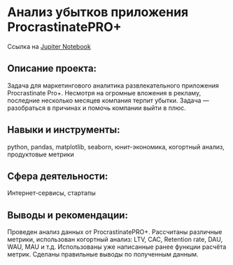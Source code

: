 # Анализ убытков приложения ProcrastinatePRO+

Ссылка на [Jupiter Notebook](https://github.com/AnastasiaKoshk/Yandex.Practicum.Portfolio/blob/main/MarketingStrategy/LossAnalysis.ipynb)

## Описание проекта:

Задача для маркетингового аналитика развлекательного приложения Procrastinate Pro+. Несмотря на огромные вложения в рекламу, последние несколько месяцев компания терпит убытки. Задача — разобраться в причинах и помочь компании выйти в плюс.

## Навыки и инструменты:
python, pandas, matplotlib, seaborn, юнит-экономика, когортный анализ, продуктовые метрики

## Сфера деятельности:
Интернет-сервисы, стартапы

## Выводы и рекомендации:
Проведен анализ данных от ProcrastinatePRO+.
Рассчитаны различные метрики, использован когортный анализ: LTV, CAC, Retention rate, DAU, WAU, MAU и т.д. Использованы уже написанные ранее функции расчёта метрик. Сделаны правильные выводы по полученным данным.
